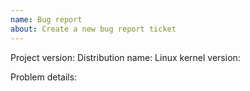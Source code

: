 ```yaml
---
name: Bug report
about: Create a new bug report ticket
---
```


Project version: 
Distribution name: 
Linux kernel version: 

Problem details:



<!--
Don't forget to include debug logs to this ticket if needed.
-->
